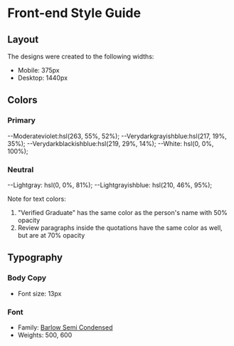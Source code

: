 # Front-end Style Guide

## Layout

The designs were created to the following widths:

- Mobile: 375px
- Desktop: 1440px

## Colors

### Primary

--Moderateviolet:hsl(263, 55%, 52%);
--Verydarkgrayishblue:hsl(217, 19%, 35%);
--Verydarkblackishblue:hsl(219, 29%, 14%);
--White: hsl(0, 0%, 100%);

### Neutral

--Lightgray: hsl(0, 0%, 81%);
--Lightgrayishblue: hsl(210, 46%, 95%);

Note for text colors:

1. "Verified Graduate" has the same color as the person's name with 50% opacity
2. Review paragraphs inside the quotations have the same color as well, but are at 70% opacity

## Typography

### Body Copy

- Font size: 13px

### Font

- Family: [Barlow Semi Condensed](https://fonts.google.com/specimen/Barlow+Semi+Condensed)
- Weights: 500, 600
